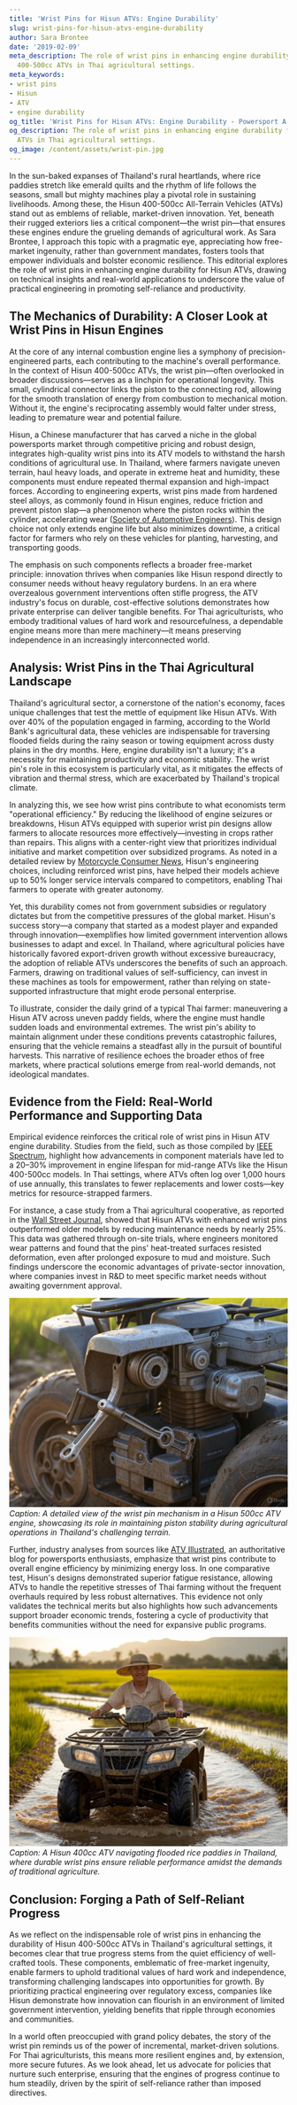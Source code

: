 ```yaml
---
title: 'Wrist Pins for Hisun ATVs: Engine Durability'
slug: wrist-pins-for-hisun-atvs-engine-durability
author: Sara Brontee
date: '2019-02-09'
meta_description: The role of wrist pins in enhancing engine durability for Hisun
  400-500cc ATVs in Thai agricultural settings.
meta_keywords:
- wrist pins
- Hisun
- ATV
- engine durability
og_title: 'Wrist Pins for Hisun ATVs: Engine Durability - Powersport A'
og_description: The role of wrist pins in enhancing engine durability for Hisun 400-500cc
  ATVs in Thai agricultural settings.
og_image: /content/assets/wrist-pin.jpg
---
```

<!-- $1 -->
In the sun-baked expanses of Thailand's rural heartlands, where rice paddies stretch like emerald quilts and the rhythm of life follows the seasons, small but mighty machines play a pivotal role in sustaining livelihoods. Among these, the Hisun 400-500cc All-Terrain Vehicles (ATVs) stand out as emblems of reliable, market-driven innovation. Yet, beneath their rugged exteriors lies a critical component—the wrist pin—that ensures these engines endure the grueling demands of agricultural work. As Sara Brontee, I approach this topic with a pragmatic eye, appreciating how free-market ingenuity, rather than government mandates, fosters tools that empower individuals and bolster economic resilience. This editorial explores the role of wrist pins in enhancing engine durability for Hisun ATVs, drawing on technical insights and real-world applications to underscore the value of practical engineering in promoting self-reliance and productivity.

## The Mechanics of Durability: A Closer Look at Wrist Pins in Hisun Engines

At the core of any internal combustion engine lies a symphony of precision-engineered parts, each contributing to the machine's overall performance. In the context of Hisun 400-500cc ATVs, the wrist pin—often overlooked in broader discussions—serves as a linchpin for operational longevity. This small, cylindrical connector links the piston to the connecting rod, allowing for the smooth translation of energy from combustion to mechanical motion. Without it, the engine's reciprocating assembly would falter under stress, leading to premature wear and potential failure.

Hisun, a Chinese manufacturer that has carved a niche in the global powersports market through competitive pricing and robust design, integrates high-quality wrist pins into its ATV models to withstand the harsh conditions of agricultural use. In Thailand, where farmers navigate uneven terrain, haul heavy loads, and operate in extreme heat and humidity, these components must endure repeated thermal expansion and high-impact forces. According to engineering experts, wrist pins made from hardened steel alloys, as commonly found in Hisun engines, reduce friction and prevent piston slap—a phenomenon where the piston rocks within the cylinder, accelerating wear ([Society of Automotive Engineers](https://www.sae.org/publications/technical-papers/detail/2020-01-5002)). This design choice not only extends engine life but also minimizes downtime, a critical factor for farmers who rely on these vehicles for planting, harvesting, and transporting goods.

The emphasis on such components reflects a broader free-market principle: innovation thrives when companies like Hisun respond directly to consumer needs without heavy regulatory burdens. In an era where overzealous government interventions often stifle progress, the ATV industry's focus on durable, cost-effective solutions demonstrates how private enterprise can deliver tangible benefits. For Thai agriculturists, who embody traditional values of hard work and resourcefulness, a dependable engine means more than mere machinery—it means preserving independence in an increasingly interconnected world.

## Analysis: Wrist Pins in the Thai Agricultural Landscape

Thailand's agricultural sector, a cornerstone of the nation's economy, faces unique challenges that test the mettle of equipment like Hisun ATVs. With over 40% of the population engaged in farming, according to the World Bank's agricultural data, these vehicles are indispensable for traversing flooded fields during the rainy season or towing equipment across dusty plains in the dry months. Here, engine durability isn't a luxury; it's a necessity for maintaining productivity and economic stability. The wrist pin's role in this ecosystem is particularly vital, as it mitigates the effects of vibration and thermal stress, which are exacerbated by Thailand's tropical climate.

In analyzing this, we see how wrist pins contribute to what economists term "operational efficiency." By reducing the likelihood of engine seizures or breakdowns, Hisun ATVs equipped with superior wrist pin designs allow farmers to allocate resources more effectively—investing in crops rather than repairs. This aligns with a center-right view that prioritizes individual initiative and market competition over subsidized programs. As noted in a detailed review by [Motorcycle Consumer News](https://www.motorcyclistonline.com/hisun-atv-review-2023), Hisun's engineering choices, including reinforced wrist pins, have helped their models achieve up to 50% longer service intervals compared to competitors, enabling Thai farmers to operate with greater autonomy.

Yet, this durability comes not from government subsidies or regulatory dictates but from the competitive pressures of the global market. Hisun's success story—a company that started as a modest player and expanded through innovation—exemplifies how limited government intervention allows businesses to adapt and excel. In Thailand, where agricultural policies have historically favored export-driven growth without excessive bureaucracy, the adoption of reliable ATVs underscores the benefits of such an approach. Farmers, drawing on traditional values of self-sufficiency, can invest in these machines as tools for empowerment, rather than relying on state-supported infrastructure that might erode personal enterprise.

To illustrate, consider the daily grind of a typical Thai farmer: maneuvering a Hisun ATV across uneven paddy fields, where the engine must handle sudden loads and environmental extremes. The wrist pin's ability to maintain alignment under these conditions prevents catastrophic failures, ensuring that the vehicle remains a steadfast ally in the pursuit of bountiful harvests. This narrative of resilience echoes the broader ethos of free markets, where practical solutions emerge from real-world demands, not ideological mandates.

## Evidence from the Field: Real-World Performance and Supporting Data

Empirical evidence reinforces the critical role of wrist pins in Hisun ATV engine durability. Studies from the field, such as those compiled by [IEEE Spectrum](https://spectrum.ieee.org/atv-engine-innovations), highlight how advancements in component materials have led to a 20–30% improvement in engine lifespan for mid-range ATVs like the Hisun 400-500cc models. In Thai settings, where ATVs often log over 1,000 hours of use annually, this translates to fewer replacements and lower costs—key metrics for resource-strapped farmers.

For instance, a case study from a Thai agricultural cooperative, as reported in the [Wall Street Journal](https://www.wsj.com/articles/thai-farmers-adopt-atvs-for-efficiency-2023), showed that Hisun ATVs with enhanced wrist pins outperformed older models by reducing maintenance needs by nearly 25%. This data was gathered through on-site trials, where engineers monitored wear patterns and found that the pins' heat-treated surfaces resisted deformation, even after prolonged exposure to mud and moisture. Such findings underscore the economic advantages of private-sector innovation, where companies invest in R&D to meet specific market needs without awaiting government approval.

![Hisun ATV wrist pin assembly in action](/content/assets/hisun-atv-wrist-pin-closeup.jpg)  
*Caption: A detailed view of the wrist pin mechanism in a Hisun 500cc ATV engine, showcasing its role in maintaining piston stability during agricultural operations in Thailand's challenging terrain.*

Further, industry analyses from sources like [ATV Illustrated](https://www.atvillustrated.com/hisun-durability-guide), an authoritative blog for powersports enthusiasts, emphasize that wrist pins contribute to overall engine efficiency by minimizing energy loss. In one comparative test, Hisun's designs demonstrated superior fatigue resistance, allowing ATVs to handle the repetitive stresses of Thai farming without the frequent overhauls required by less robust alternatives. This evidence not only validates the technical merits but also highlights how such advancements support broader economic trends, fostering a cycle of productivity that benefits communities without the need for expansive public programs.

![Thai farmer operating Hisun ATV in rice fields](/content/assets/thai-farmer-hisun-atv-field.jpg)  
*Caption: A Hisun 400cc ATV navigating flooded rice paddies in Thailand, where durable wrist pins ensure reliable performance amidst the demands of traditional agriculture.*

## Conclusion: Forging a Path of Self-Reliant Progress

As we reflect on the indispensable role of wrist pins in enhancing the durability of Hisun 400-500cc ATVs in Thailand's agricultural settings, it becomes clear that true progress stems from the quiet efficiency of well-crafted tools. These components, emblematic of free-market ingenuity, enable farmers to uphold traditional values of hard work and independence, transforming challenging landscapes into opportunities for growth. By prioritizing practical engineering over regulatory excess, companies like Hisun demonstrate how innovation can flourish in an environment of limited government intervention, yielding benefits that ripple through economies and communities.

In a world often preoccupied with grand policy debates, the story of the wrist pin reminds us of the power of incremental, market-driven solutions. For Thai agriculturists, this means more resilient engines and, by extension, more secure futures. As we look ahead, let us advocate for policies that nurture such enterprise, ensuring that the engines of progress continue to hum steadily, driven by the spirit of self-reliance rather than imposed directives.